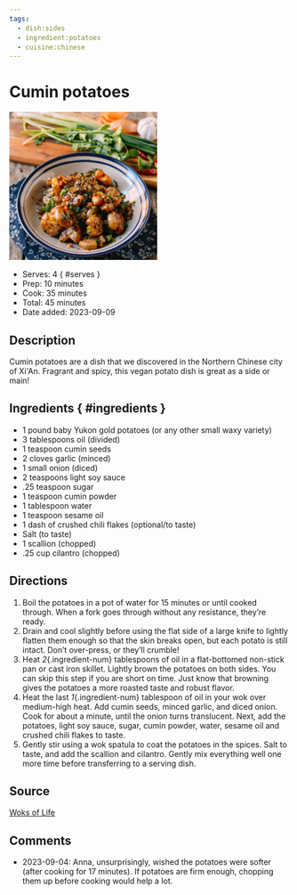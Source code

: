 ```yaml
---
tags:
  - dish:sides
  - ingredient:potatoes
  - cuisine:chinese
---
```

# Cumin potatoes

![Recipe picture](../images/cumin_potatoes-0.png)

- Serves: 4
{ #serves }
- Prep: 10 minutes
- Cook: 35 minutes
- Total: 45 minutes
- Date added: 2023-09-09

## Description

Cumin potatoes are a dish that we discovered in the Northern Chinese city of Xi'An. Fragrant and spicy, this vegan potato dish is great as a side or main!

## Ingredients { #ingredients }

- 1 pound baby Yukon gold potatoes (or any other small waxy variety)
- 3 tablespoons oil (divided)
- 1 teaspoon cumin seeds
- 2 cloves garlic (minced)
- 1 small onion (diced)
- 2 teaspoons light soy sauce
- .25 teaspoon sugar
- 1 teaspoon cumin powder
- 1 tablespoon water
- 1 teaspoon sesame oil
- 1 dash of crushed chili flakes (optional/to taste)
- Salt (to taste)
- 1 scallion (chopped)
- .25 cup cilantro (chopped)

## Directions

1. Boil the potatoes in a pot of water for 15 minutes or until cooked through. When a fork goes through without any resistance, they’re ready.
2. Drain and cool slightly before using the flat side of a large knife to lightly flatten them enough so that the skin breaks open, but each potato is still intact. Don’t over-press, or they’ll crumble!
3. Heat *2*{.ingredient-num} tablespoons of oil in a flat-bottomed non-stick pan or cast iron skillet. Lightly brown the potatoes on both sides. You can skip this step if you are short on time. Just know that browning gives the potatoes a more roasted taste and robust flavor.
4. Heat the last *1*{.ingredient-num} tablespoon of oil in your wok over medium-high heat. Add cumin seeds, minced garlic, and diced onion. Cook for about a minute, until the onion turns translucent. Next, add the potatoes, light soy sauce, sugar, cumin powder, water, sesame oil and crushed chili flakes to taste.
5. Gently stir using a wok spatula to coat the potatoes in the spices. Salt to taste, and add the scallion and cilantro. Gently mix everything well one more time before transferring to a serving dish.

## Source

[Woks of Life](https://thewoksoflife.com/cumin-potatoes-vegan-vegetarian/)

## Comments
- 2023-09-04: Anna, unsurprisingly, wished the potatoes were softer (after cooking for 17 minutes). If potatoes are firm enough, chopping them up before cooking would help a lot.

